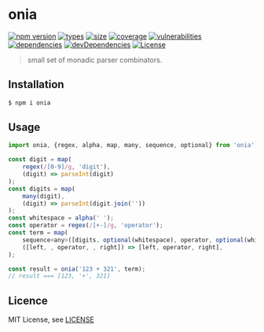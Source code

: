 <h1 align="left">onia</h1>

[![npm version][npm-src]][npm-href]
[![types][types-src]][types-href]
[![size][size-src]][size-href]
[![coverage][coverage-src]][coverage-href]
[![vulnerabilities][vulnerabilities-src]][vulnerabilities-href]
[![dependencies][dep-src]][dep-href]
[![devDependencies][devDep-src]][devDep-href]
[![License][license-src]][license-href]

> small set of monadic parser combinators.

## Installation
```bash
$ npm i onia
```

## Usage
```js
import onia, {regex, alpha, map, many, sequence, optional} from 'onia';

const digit = map(
    regex(/[0-9]/g, 'digit'),
    (digit) => parseInt(digit)
);
const digits = map(
    many(digit),
    (digit) => parseInt(digit.join(''))
);
const whitespace = alpha(' ');
const operator = regex(/[+-]/g, 'operator');
const term = map(
    sequence<any>([digits, optional(whitespace), operator, optional(whitespace), digits]),
    ([left, , operator, , right]) => [left, operator, right],
);

const result = onia('123 + 321', term);
// result === [123, '+', 321]
```

## Licence
MIT License, see [LICENSE](./LICENSE)

[npm-src]: https://badgen.net/npm/v/onia
[npm-href]: https://www.npmjs.com/package/onia
[size-src]: https://badgen.net/packagephobia/install/onia
[size-href]: https://packagephobia.com/result?p=onia
[types-src]: https://badgen.net/npm/types/onia
[types-href]: https://www.npmjs.com/package/onia
[coverage-src]: https://coveralls.io/repos/github/sovrin/onia/badge.svg?branch=master
[coverage-href]: https://coveralls.io/github/sovrin/onia?branch=master
[vulnerabilities-src]: https://snyk.io/test/github/sovrin/onia/badge.svg
[vulnerabilities-href]: https://snyk.io/test/github/sovrin/onia
[dep-src]: https://badgen.net/david/dep/sovrin/onia
[dep-href]: https://badgen.net/david/dep/sovrin/onia
[devDep-src]: https://badgen.net/david/dev/sovrin/onia
[devDep-href]: https://badgen.net/david/dev/sovrin/onia
[license-src]: https://badgen.net/github/license/sovrin/onia
[license-href]: LICENSE
